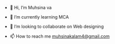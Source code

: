 - 👋 Hi, I’m Muhsina va
  
- 🌱 I’m currently learning MCA
- 💞️ I’m looking to collaborate on Web designing
- 📫 How to reach me muhsinakalam4@gmail.com
  



